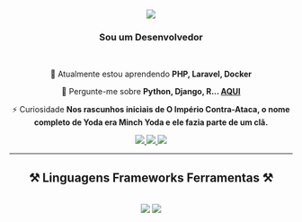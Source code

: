 
<h1 align="center">
    <img src="https://readme-typing-svg.herokuapp.com/?font=Righteous&size=35&center=true&vCenter=true&width=500&height=70&duration=4000&lines=Olá+tudo+bem?+👋;Eu+sou+o+Juan+Leite!;" />
</h1>

<h3 align="center"> Sou um Desenvolvedor</h3>

<br/>

<div align="center">

 🌱 Atualmente estou aprendendo **PHP, Laravel, Docker**

💬 Pergunte-me sobre **Python, Django, R... [AQUI](https://www.instagram.com/juanlleite/)**

⚡ Curiosidade **Nos rascunhos iniciais de O Império Contra-Ataca, o nome completo de Yoda era Minch Yoda e ele fazia parte de um clã.**

 </div>
 
<div align="center"> 

  <a href="https://www.linkedin.com/in/juanlleite/" target="_blank">
    <img src="https://img.shields.io/badge/LinkedIn-0077B5?style=for-the-badge&logo=linkedin&logoColor=white" target="_blank"/>
  </a>
  <a href="juanleitedev@gmail.com">
    <img src="https://img.shields.io/badge/Gmail-333333?style=for-the-badge&logo=gmail&logoColor=red"/>
  </a>
  <a href="https://www.instagram.com/juanlleite/" target="_blank">
    <img src="https://img.shields.io/badge/Instagram-E4405F?style=for-the-badge&logo=instagram&logoColor=white" target="_blank" />
  </a>
<!--  <a href="COLOCAR LINK AQUI" target="_blank">
     <img src="https://img.shields.io/badge/Portfolio-FF5722?style=for-the-badge&logo=todoist&logoColor=white" target="_blank" /> <!-- sqlite, safari, google-chrome are other good icon options -->
  </a>
</div>

 <hr/>
 
<h2 align="center">⚒️ Linguagens Frameworks Ferramentas ⚒️</h2>
<br/>



<div align="center">
    <img src="https://skillicons.dev/icons?i=python,r,php,pytorch,laravel,linux" />
    <img src="https://skillicons.dev/icons?i=github,django,git,html,css,javascript" /><br>
</div>

##